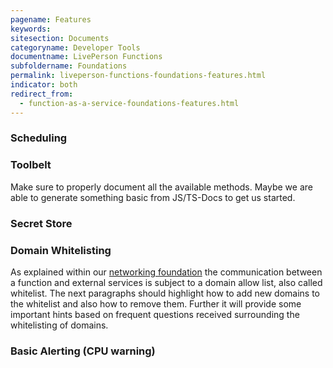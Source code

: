 ```yaml
---
pagename: Features
keywords:
sitesection: Documents
categoryname: Developer Tools
documentname: LivePerson Functions
subfoldername: Foundations
permalink: liveperson-functions-foundations-features.html
indicator: both
redirect_from:
  - function-as-a-service-foundations-features.html
---
```


### Scheduling

### Toolbelt

Make sure to properly document all the available methods. Maybe we are able to generate something basic from JS/TS-Docs to get us started.

### Secret Store

### Domain Whitelisting

As explained within our [networking foundation](liveperson-functions-foundations-networking.html) the communication between a function and external services is subject to a domain allow list, also called whitelist. The next paragraphs should highlight how to add new domains to the whitelist and also how to remove them. Further it will provide some important hints based on frequent questions received surrounding the whitelisting of domains.


### Basic Alerting (CPU warning)